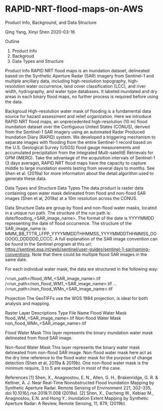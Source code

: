 # RAPID-NRT-flood-maps-on-AWS
Product Info, Background, and Data Structure

Qing Yang, Xinyi Shen
2020-03-16

Outline
1. Product Info
2. Backgroud
3. Data Types and Structure

Product Info
RAPID NRT flood maps is an inundation dataset, delineated based on the Synthetic Aperture Radar (SAR) imagery from Sentinel-1 and multiple ancillary data, including high-resolution topography, high-resolution water occurrence, land cover classification (LCC), and river width, hydrography, and water type databases. It labeled inundated and dry areas in each binary flood maps, no further process is required before using the data.

Backgroud
High-resolution water mask of flooding is a fundamental data source for hazard assessment and relief organization. Here we introduce RAPID NRT flood maps, an unprecedented high-resolution (10 m) flood inundation dataset over the Contiguous United States (CONUS), derived from the Sentinel-1 SAR imagery using an automated Radar Produced Inundation Diary (RAPID) system. We developed a triggering mechanism to separate images with flooding from the entire Sentinel-1 record based on the U.S. Geological Survey (USGS) flood gauge measurements and accumulated precipitation from the Integrated Multi-satellitE Retrievals for GPM (IMERG). Take the advantage of the acquisition intervals of Sentinel-1 (3 days average), RAPID NRT flood maps have the capacity to capture middle to large inundation events lasting from several days to months. See Shen et al. (2019a) for more information about the detail algorithm used to generate these data.

Data Types and Structure
Data Types
The data product is raster data containing open water mask delineated from flood and non-flood SAR images (Shen et al, 2019a) at a 10m resolution across the CONUS.

Data Structure
Data are group by flood and non-flood water masks, located in a unique run path. The structure of the run path is: date/flooding_<SAR_image_name>. The format of the date is YYYYMMDD representing the date of flood occurrence. The structure of the SAR_image_name is: MMM_BB_TTTR_LFPP_YYYYMMDDTHHMMSS_YYYYMMDDTHHMMSS_OOOOOO_DDDDDD_CCCC.  A full explanation of the SAR image convention can be found in the Sentinel program at this url: https://sentinel.esa.int/web/sentinel/user-guides/sentinel-1-sar/naming-conventions. Note that there could be multiple flood SAR images in the same date.

For each individual water mask, the data are structured in the following way:

/<run_path>/flood_WM_<SAR_image_name>.tif
/<run_path>/non_flood_WM1_<SAR_image_name>.tif
…
/<run_path>/non_flood_WMn_<SAR_image_name>.tif

Projection
The GeoTIFFs use the WGS 1984 projection, is ideal for both analysis and mapping.

Raster Layer Descriptions
Type	File Name
Flood Water Mask	flood_WM_<SAR_image_name>.tif
Non-flood Water Mask	non_flood_WMn_<SAR_image_name>.tif

Flood Water Mask
This layer represents the binary inundation water mask delineated from flood SAR image.

Non-flood Water Mask
This layer represents the binary water mask delineated from non-flood SAR image. Non-flood water mask here act as the dry time reference to the flood water mask for the purpose of change detection (Shen et al, 2019a & 2019b).  One non-flood water mask is the minimum require, 3 to 5 are expected in most of the case.


References
[1]  Shen, X., Anagnostou, E. N., Allen, G. H., Brakenridge, G. R. & Kettner, A. J. Near Real-Time Nonobstructed Flood Inundation Mapping by Synthetic Aperture Radar. Remote Sensing of Environment 221, 302-335, doi:10.1016/j.rse.2018.11.008 (2019a).
[2]  Shen, X., Dacheng W., Kebiao M., Anagnostou, E.N. and Hong Y.: Inundation Extent Mapping by Synthetic Aperture Radar: A Review, Remote Sensing, 11, 879, (2019b).
